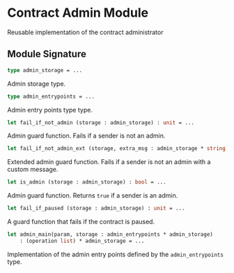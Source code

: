 # Contract Admin Module

Reusable implementation  of the contract administrator

## Module Signature

```ocaml
type admin_storage = ...
```

Admin storage type.

```ocaml
type admin_entrypoints = ...
```

Admin entry points type type.

```ocaml
let fail_if_not_admin (storage : admin_storage) : unit = ...
```

Admin guard function. Fails if a sender is not an admin.

```ocaml
let fail_if_not_admin_ext (storage, extra_msg : admin_storage * string) : unit = ...
```

Extended admin guard function. Fails if a sender is not an admin with a custom
message.

```ocaml
let is_admin (storage : admin_storage) : bool = ...
```

Admin guard function. Returns `true` if a sender is an admin.

```ocaml
let fail_if_paused (storage : admin_storage) : unit = ...
```

A guard function that fails if the contract is paused.

```ocaml
let admin_main(param, storage : admin_entrypoints * admin_storage)
    : (operation list) * admin_storage = ...
```

Implementation of the admin entry points defined by the `admin_entrypoints` type.
